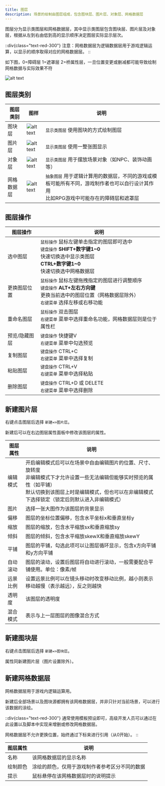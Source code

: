 ```yaml
---
title: 图层
description: 场景的绘制由图层组成，包含图块层、图片层、对象层、网格数据层
---
```


图层分为显示类图层和网格数据层，其中显示类图层包含图块层、图片层及对象层，根据从左到右由低到高的显示顺序决定图层实际显示层次。

::div{class="text-red-300"}
注意：网格数据层为逻辑数据层用于游戏逻辑运算，以显示的顺序取得对应的网格数据层。
::

如下图，0=障碍层 1=遮罩层 2=桥属性层，一旦位置变更或删减都可能导致绘制网格数据与实际效果不符

![alt text](https://cdn.gcw.wiki/gcw/image/zh_hans/getting-started/7.scene/3.layer/image.png)

## 图层类别

| 图层类别   | 图样                                                                                            | 说明                                                                                                                                     |
| ---------- | ----------------------------------------------------------------------------------------------- | ---------------------------------------------------------------------------------------------------------------------------------------- |
| 图块层     | ![alt text](https://cdn.gcw.wiki/gcw/image/zh_hans/getting-started/7.scene/3.layer/image-1.png) | `显示类图层` 使用图块的方式绘制图层                                                                                                      |
| 图片层     | ![alt text](https://cdn.gcw.wiki/gcw/image/zh_hans/getting-started/7.scene/3.layer/image-2.png) | `显示类图层` 使用一整张图显示                                                                                                            |
| 对象层     | ![alt text](https://cdn.gcw.wiki/gcw/image/zh_hans/getting-started/7.scene/3.layer/image-3.png) | `显示类图层` 用于摆放场景对象（如NPC、装饰动画等）                                                                                       |
| 网格数据层 | ![alt text](https://cdn.gcw.wiki/gcw/image/zh_hans/getting-started/7.scene/3.layer/image-4.png) | `抽象图层` 用于逻辑计算用的数据层，不同的游戏或模板可能所有不同，游戏制作者也可以自行设计其作用<br>比如RPG游戏中可能存在的障碍层和遮罩层 |

## 图层操作

| 图层操作      | 说明                                                                                                                                                        |
| ------------- | ----------------------------------------------------------------------------------------------------------------------------------------------------------- |
| 选中图层      | `鼠标操作` 鼠标左键单击指定的图层即可选中<br>`键盘操作` **SHIFT+数字键1~0**<br>快速切换选中显示类图层<br>**CTRL+数字键1~0**<br>快速切换选中网格数据层       |
| 更换图层位置  | `鼠标操作` 鼠标左键拖拽指定的图层进行调整顺序<br>`键盘操作` **ALT+左右方向键**<br>更换当前选中的图层位置（网格数据层除外）<br>`右键菜单` 选择左移或右移功能 |
| 重命名图层    | `鼠标操作` 双击图层<br>`右键菜单` 菜单中选择重命名功能，网格数据层则是位于属性栏                                                                            |
| 预览/隐藏图层 | ``键盘操作`` 快捷键V<br>`右键菜单` 菜单中勾选预览                                                                                                           |
| 复制图层      | `键盘操作` CTRL+C<br>`右键菜单` 菜单中选择复制                                                                                                              |
| 粘贴图层      | `键盘操作` CTRL+V<br>`右键菜单` 菜单中选择粘贴                                                                                                              |
| 删除图层      | `键盘操作` CTRL+D 或 DELETE<br>`右键菜单` 菜单中选择删除                                                                                                    |

## 新建图片层

右键点击图层后选择 `新建=>图片层`。

新建后可以在右边图层属性面板中修改该图层的属性。

| 图层属性 | 说明                                                                                                                                                                                                                           |
| -------- | ------------------------------------------------------------------------------------------------------------------------------------------------------------------------------------------------------------------------------ |
| 编辑模式 | 开启编辑模式后可以在场景中自由编辑图片的位置、尺寸、旋转度<br>非编辑模式下才允许设置一些无法编辑但能够实时预览的属性（如平铺）<br>默认切换到该图层上时是编辑模式，但也可以在非编辑模式下选择锁定（锁定后则默认进入非编辑模式） |
| 图片     | 选择一张大图作为该图层的背景显示                                                                                                                                                                                               |
| 偏移     | 图层的坐标位置偏移，包含水平坐标x和垂直坐标y                                                                                                                                                                                   |
| 缩放     | 图层的缩放，包含水平缩放sx和垂直缩放sy                                                                                                                                                                                         |
| 倾斜     | 图层的倾斜，包含水平缩放skewX和垂直缩放skewY                                                                                                                                                                                   |
| 平铺     | 图层的平铺，勾选此项可以让图层循环显示，包含x方向平铺和y方向平铺                                                                                                                                                               |
| 自动滚动 | 图层的滚动，设置后图层将自动进行滚动，一般需要配合平铺使用。单位：像素/帧                                                                                                                                                      |
| 远景比例 | 设置远景比例可以在镜头移动时改变移动比例，越小则表示移动越慢（表示越远），反之则越快                                                                                                                                           |
| 透明度   | 该图层的透明度                                                                                                                                                                                                                 |
| 混合模式 | 表示与上一层图层的图像混合方式                                                                                                                                                                                                 |

## 新建图块层

右键点击图层后选择 `新建=>图块层`。

属性同新建图片层（图片设置除外）。

## 新建网格数据层

网格数据层用于游戏内逻辑运算用。

新建后全部场景以及图块源都拥有该网格数据层，并非只针对当前场景，可以进行该数据的涂绘。

::div{class="text-red-300"}
通常使用模板预设即可，高级开发人员可以通过在此设置以及脚本中实现来增删或修改网格数据层。

网格数据层不允许更换位置，始终通过下标来进行引用（从0开始）。
::

| 图层属性 | 说明                                           |
| -------- | ---------------------------------------------- |
| 名称     | 该网格数据层的显示名称                         |
| 绘制颜色 | 涂绘的颜色，仅用于游戏制作者参考区分不同的数据 |
| 提示     | 鼠标悬停在该网格数据层时的说明提示             |
